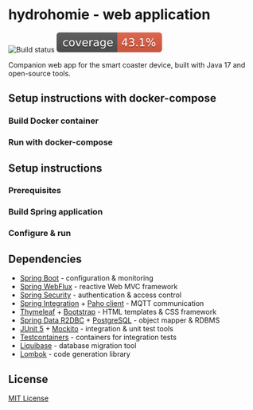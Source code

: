 # hydrohomie - web application

![Build status](https://github.com/kmolski/hydrohomie/actions/workflows/gradle.yml/badge.svg)
[![Coverage](.github/badges/jacoco.svg)](https://github.com/kmolski/hydrohomie/actions/workflows/gradle.yml)

Companion web app for the smart coaster device, built with Java 17 and open-source tools.

Setup instructions with docker-compose
-----------

### Build Docker container

### Run with docker-compose

Setup instructions
-----------

### Prerequisites

### Build Spring application

### Configure & run

Dependencies
------------

- [Spring Boot](https://spring.io/projects/spring-boot) - configuration & monitoring
- [Spring WebFlux](https://docs.spring.io/spring-framework/docs/current/reference/html/web-reactive.html) - reactive Web
  MVC framework
- [Spring Security](https://spring.io/projects/spring-security) - authentication & access control
- [Spring Integration](https://spring.io/projects/spring-integration) + [Paho client](https://www.eclipse.org/paho) -
  MQTT communication
- [Thymeleaf](https://www.thymeleaf.org) + [Bootstrap](https://getbootstrap.com) - HTML templates & CSS framework
- [Spring Data R2DBC](https://spring.io/projects/spring-data-r2dbc) + [PostgreSQL](https://www.postgresql.org) - object
  mapper & RDBMS
- [JUnit 5](https://junit.org/junit5) + [Mockito](https://site.mockito.org) - integration & unit test tools
- [Testcontainers](https://www.testcontainers.org) - containers for integration tests
- [Liquibase](https://www.liquibase.org) - database migration tool
- [Lombok](https://projectlombok.org) - code generation library

License
-------

[MIT License](https://opensource.org/licenses/MIT)
